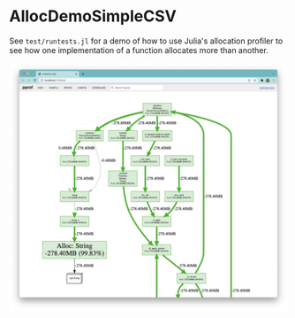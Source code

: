 # AllocDemoSimpleCSV

See `test/runtests.jl` for a demo of how to use Julia's allocation profiler to see how one
implementation of a function allocates more than another.

![alloc profile diff](img/diff.png)
